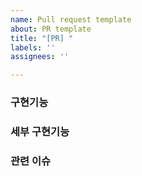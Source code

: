 ```yaml
---
name: Pull request template
about: PR template
title: "[PR] "
labels: ''
assignees: ''

---
```


### 구현기능

### 세부 구현기능

### 관련 이슈
